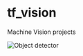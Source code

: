 # tf_vision

Machine Vision projects 

![Object detector](https://github.com/Nyandwi/tf_vision/blob/main/object%20detector.png)
